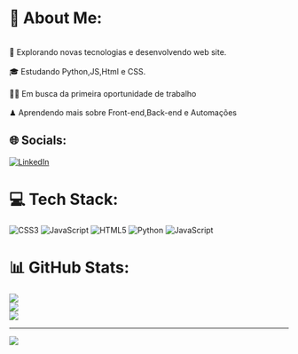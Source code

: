 # 📝 About Me:
<br>👾 Explorando novas tecnologias e desenvolvendo web site.<br><br>🎓 Estudando Python,JS,Html e CSS.<br><br>🧙🏼 Em busca da primeira oportunidade de trabalho<br><br>♟ Aprendendo mais sobre Front-end,Back-end e Automações


## 🌐 Socials:

[![LinkedIn](https://img.shields.io/badge/LinkedIn-%230077B5.svg?logo=linkedin&logoColor=white)](https://linkedin.com/in/https://www.linkedin.com/in/thiago-cruz-403212270/) 

# 💻 Tech Stack:
![CSS3](https://img.shields.io/badge/css3-%231572B6.svg?style=for-the-badge&logo=css3&logoColor=white) ![JavaScript](https://img.shields.io/badge/javascript-%23323330.svg?style=for-the-badge&logo=javascript&logoColor=%23F7DF1E) ![HTML5](https://img.shields.io/badge/html5-%23E34F26.svg?style=for-the-badge&logo=html5&logoColor=white) ![Python](https://img.shields.io/badge/python-3670A0?style=for-the-badge&logo=python&logoColor=ffdd54) ![JavaScript](https://img.shields.io/badge/javascript-%23323330.svg?style=for-the-badge&logo=javascript&logoColor=%23F7DF1E)
# 📊 GitHub Stats:
![](https://github-readme-stats.vercel.app/api?username=ThiagoCruz00&theme=dark&hide_border=false&include_all_commits=true&count_private=true)<br/>
![](https://github-readme-streak-stats.herokuapp.com/?user=ThiagoCruz00&theme=dark&hide_border=false)<br/>
![](https://github-readme-stats.vercel.app/api/top-langs/?username=ThiagoCruz00&theme=dark&hide_border=false&include_all_commits=true&count_private=true&layout=compact)

---
[![](https://visitcount.itsvg.in/api?id=ThiagoCruz00&icon=0&color=0)](https://visitcount.itsvg.in)

<!-- Proudly created with GPRM ( https://gprm.itsvg.in ) -->
